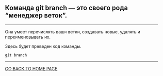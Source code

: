 ## Команда git branch — это своего рода “менеджер веток”.
---
Она умеет перечислять ваши ветки, создавать новые, удалять и переименовывать их.

Здесь будет преведен код команды.
```bash=
git branch 
```
---
[GO BACK TO HOME PAGE](readme.md)